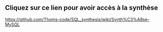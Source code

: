 ## Cliquez sur ce lien pour avoir accès à la synthèse
https://github.com/Thoms-code/SQL_synthesis/wiki/Synth%C3%A8se-MySQL

